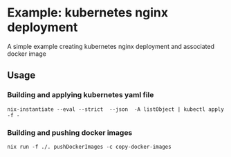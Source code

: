 # Example: kubernetes nginx deployment

A simple example creating kubernetes nginx deployment and associated docker
image

## Usage

### Building and applying kubernetes yaml file

```
nix-instantiate --eval --strict  --json  -A listObject | kubectl apply -f -
```

### Building and pushing docker images

```
nix run -f ./. pushDockerImages -c copy-docker-images
```
